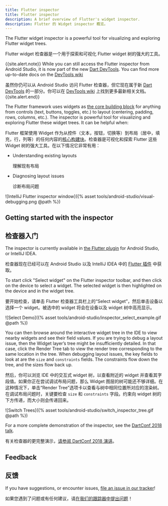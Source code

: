 ```yaml
---
title: Flutter inspector
title: Flutter inspector
description: A brief overview of Flutter's widget inspector.
description: Flutter 的 Widget inspector 概览。
---
```


The Flutter widget inspector is a powerful tool for visualizing and exploring
Flutter widget trees.

Flutter widget 检查器是一个用于探索和可视化 Flutter widget 树的强大的工具。

{{site.alert.note}}
  While you can still access the Flutter inspector from Android Studio, it
  is now part of the new [Dart DevTools](https://flutter.github.io/devtools).
  You can find more up-to-date docs on the 
  [DevTools wiki](https://flutter.github.io/devtools/inspector)

  虽然你仍可以从 Android Studio 访问 Flutter 检查器，但它现在属于新 [Dart DevTools](https://flutter.github.io/devtools) 的一部分。你可以在 [DevTools wiki](https://flutter.github.io/devtools/inspector) 上找到更多最新相关文档。
{{site.alert.end}}

The Flutter framework uses widgets as [the core building
block](/docs/development/ui/widgets-intro) for anything from controls (text,
buttons, toggles, etc.) to layout (centering, padding, rows, columns, etc.).
The inspector is powerful tool for visualizing and exploring Flutter
these widget trees. It can be helpful when:

Flutter 框架使用 Widget 作为从控件（文本，按钮，切换等）到布局（居中，填充，行，列等）的任何内容的[核心构建块](/docs/development/ui/widgets-intro)。检查器是可视化和探索 Flutter 这些 Widget 树的强大工具。在以下情况它非常有用：

* Understanding existing layouts

  理解现有布局

* Diagnosing layout issues

  诊断布局问题

![IntelliJ Flutter inspector window]({% asset tools/android-studio/visual-debugging.png @path %})

## Getting started with the inspector

## 检查器入门

The inspector is currently available in [the Flutter
plugin](/docs/get-started/editor) for Android Studio, or IntelliJ IDEA.

检查器现在已经可以在 Android Studio 以及 IntelliJ IDEA 中的 [Flutter
插件](/docs/get-started/editor) 中获取。

To start click "Select widget" on the Flutter inspector toolbar, and then click
on the device to select a widget. The selected widget is then highlighted
on the device and in the widget tree.

要开始检查，请单击 Flutter 检查器工具栏上的“Select widget”，然后单击设备以选择一个 widget。被选中的 widget 将会在设备以及 widget 树中高亮显示。

![Select Demo]({% asset tools/android-studio/inspector_select_example.gif @path %})

You can then browse around the interactive widget tree in the IDE to view
nearby widgets and see their field values. If you are trying to debug a layout
issue, then the Widget layer’s tree might be insufficiently detailed. In that
case, click the Render Tree tab to view the render tree corresponding to the
same location in the tree. When debugging layout issues, the key fields to look
at are the `size` and `constraints` fields. The constraints flow down the tree,
and the sizes flow back up.

然后，你可以浏览 IDE 中的交互式 widget 树，以查看附近的 widget 并查看其字段值。如果你正在尝试调试布局问题，那么 Widget 图层的树可能还不够详细。在这种情况下，单击“Render Tree”选项卡以查看与树中相同位置所对应的渲染树。在调试布局问题时，关键要检查 `size` 和 `constraints` 字段。约束向 widget 树的下方传递，而大小则会传递回来。

![Switch Trees]({% asset tools/android-studio/switch_inspector_tree.gif @path %})

For a more complete demonstration of the inspector, see the
[DartConf 2018 talk](https://www.youtube.com/watch?v=JIcmJNT9DNI).

有关检查器的更完整演示，[请参阅 DartConf 2018 演讲](https://www.youtube.com/watch?v=JIcmJNT9DNI)。

## Feedback

## 反馈

If you have suggestions, or encounter issues,
[file an issue in our tracker]({{site.github}}/flutter/flutter-intellij/issues/new?labels=inspector)!

如果您遇到了问题或有任何建议，请[在我们的跟踪器中提出问题]({{site.github}}/flutter/flutter-intellij/issues/new?labels=inspector)！

